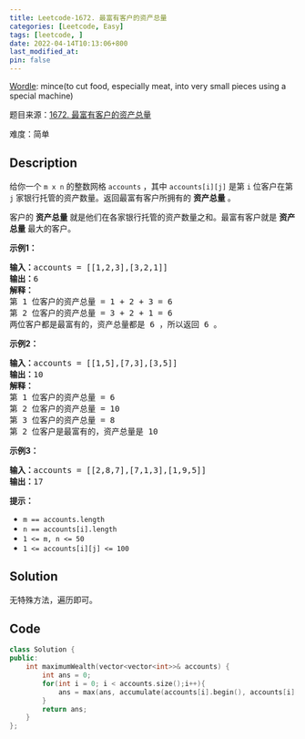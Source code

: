 ```yaml
---
title: Leetcode-1672. 最富有客户的资产总量
categories: [Leetcode, Easy]
tags: [leetcode, ]
date: 2022-04-14T10:13:06+800
last_modified_at: 
pin: false
---
```


[Wordle](https://www.nytimes.com/games/wordle/index.html): mince(to cut food, especially meat, into very small pieces using a special machine)

题目来源：[1672. 最富有客户的资产总量](https://leetcode-cn.com/problems/richest-customer-wealth/)

难度：简单

## Description

给你一个 `m x n` 的整数网格 `accounts` ，其中 `accounts[i][j]` 是第 `i​​​​​​​​​​​​` 位客户在第 `j` 家银行托管的资产数量。返回最富有客户所拥有的 **资产总量** 。

客户的 **资产总量** 就是他们在各家银行托管的资产数量之和。最富有客户就是 **资产总量** 最大的客户。


**示例1：**

<pre>
<strong>输入：</strong>accounts = [[1,2,3],[3,2,1]]
<strong>输出：</strong>6
<strong>解释：</strong>
第 1 位客户的资产总量 = 1 + 2 + 3 = 6
第 2 位客户的资产总量 = 3 + 2 + 1 = 6
两位客户都是最富有的，资产总量都是 6 ，所以返回 6 。
</pre>

**示例2：**

<pre>
<strong>输入：</strong>accounts = [[1,5],[7,3],[3,5]]
<strong>输出：</strong>10
<strong>解释：</strong>
第 1 位客户的资产总量 = 6
第 2 位客户的资产总量 = 10 
第 3 位客户的资产总量 = 8
第 2 位客户是最富有的，资产总量是 10
</pre>

**示例3：**

<pre>
<strong>输入：</strong>accounts = [[2,8,7],[7,1,3],[1,9,5]]
<strong>输出：</strong>17
</pre>

**提示：**

- `m == accounts.length`
- `n == accounts[i].length`
- `1 <= m, n <= 50`
- `1 <= accounts[i][j] <= 100`


## Solution

无特殊方法，遍历即可。


## Code
```c++
class Solution {
public:
    int maximumWealth(vector<vector<int>>& accounts) {
        int ans = 0;
        for(int i = 0; i < accounts.size();i++){
            ans = max(ans, accumulate(accounts[i].begin(), accounts[i].end(), 0));
        }
        return ans;
    }
};
```
